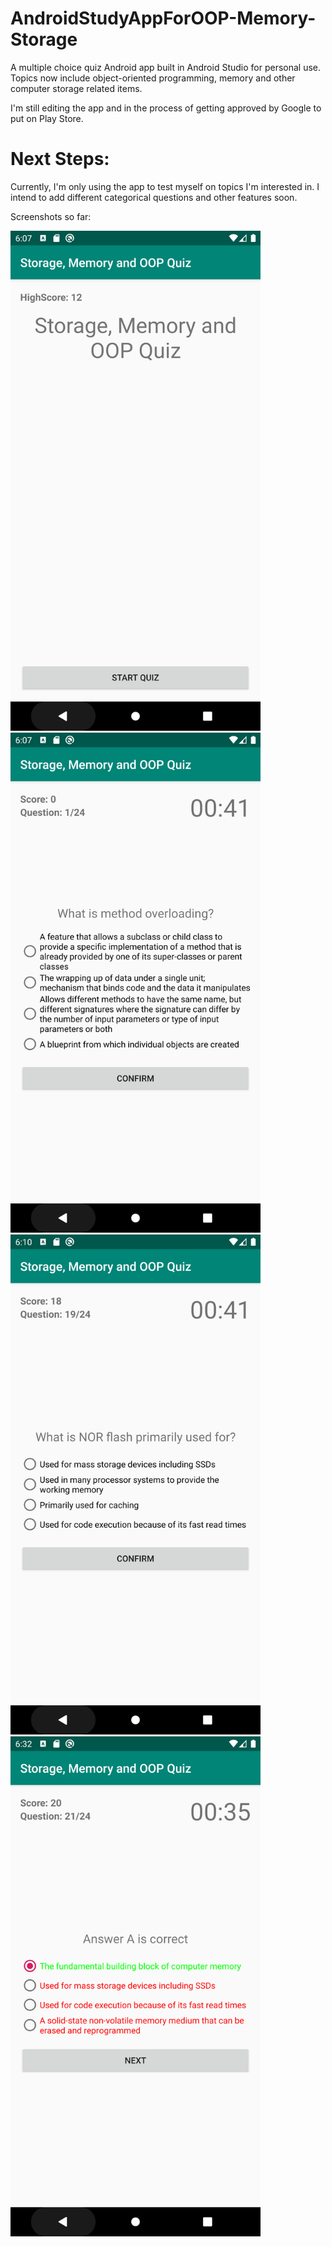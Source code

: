 # AndroidStudyAppForOOP-Memory-Storage
A multiple choice quiz Android app built in Android Studio for personal use. Topics now include object-oriented programming, memory and other computer storage related items.

I'm still editing the app and in the process of getting approved by Google to put on Play Store.

# Next Steps:
Currently, I'm only using the app to test myself on topics I'm interested in. I intend to add different categorical questions and other features soon.

Screenshots so far:

<img src="https://github.com/theoctopusride/AndroidStudyAppForOOP-Memory-Storage/blob/master/screenshots/Screenshot_1579561624.png" width="400">

<img src="https://github.com/theoctopusride/AndroidStudyAppForOOP-Memory-Storage/blob/master/screenshots/Screenshot_1579561644.png" width="400">

<img src="https://github.com/theoctopusride/AndroidStudyAppForOOP-Memory-Storage/blob/master/screenshots/Screenshot_1579561851.png" width="400">

<img src="https://github.com/theoctopusride/AndroidStudyAppForOOP-Memory-Storage/blob/master/screenshots/Screenshot_1579563150.png" width="400">


